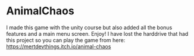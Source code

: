 # AnimalChaos
I made this game with the unity course but also added all the bonus features and a main menu screen. Enjoy!
I have lost the harddrive that had this project so you can play the game from here: https://mertdevthings.itch.io/animal-chaos
